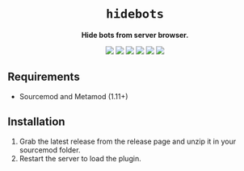 <div align="center">
  <h1><code>hidebots</code></h1>
  <p>
    <strong>Hide bots from server browser.</strong>
  </p>
  <p style="margin-bottom: 0.5ex;">
    <img
        src="https://img.shields.io/github/downloads/zer0k-z/hidebots/total"
    />
    <img
        src="https://img.shields.io/github/last-commit/zer0k-z/hidebots"
    />
    <img
        src="https://img.shields.io/github/issues/zer0k-z/hidebots"
    />
    <img
        src="https://img.shields.io/github/issues-closed/zer0k-z/hidebots"
    />
    <img
        src="https://img.shields.io/github/repo-size/zer0k-z/hidebots"
    />
    <img
        src="https://img.shields.io/github/workflow/status/zer0k-z/hidebots/Compile%20and%20release"
    />
  </p>
</div>


## Requirements ##
- Sourcemod and Metamod (1.11+)


## Installation ##
1. Grab the latest release from the release page and unzip it in your sourcemod folder.
2. Restart the server to load the plugin.
